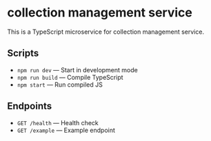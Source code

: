 # collection management service

This is a TypeScript microservice for collection management service.

## Scripts

- `npm run dev` — Start in development mode
- `npm run build` — Compile TypeScript
- `npm start` — Run compiled JS

## Endpoints

- `GET /health` — Health check
- `GET /example` — Example endpoint
